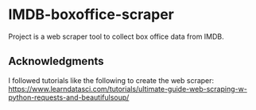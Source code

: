 # IMDB-boxoffice-scraper
Project is a web scraper tool to collect box office data from IMDB.

## Acknowledgments
I followed tutorials like the following to create the web scraper:
https://www.learndatasci.com/tutorials/ultimate-guide-web-scraping-w-python-requests-and-beautifulsoup/
